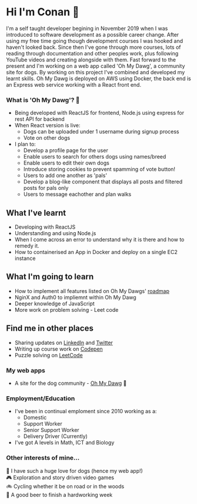 
# Hi I'm Conan :wave:

I'm a self taught developer begining in November 2019 when I was introduced to software development as a possible career change. After using my free time going though development courses I was hooked and haven't looked back. Since then I've gone through more courses, lots of reading through documentation and other peoples work, plus following YouTube videos and creating alongside with them. Fast forward to the present and I'm working on a web app called 'Oh My Dawg', a community site for dogs. By working on this project I've combined and developed my learnt skills. Oh My Dawg is deployed on AWS using Docker, the back end is an Express web service working with a React front end.

### What is 'Oh My Dawg'? :poodle:
* Being developed with ReactJS for frontend, Node.js using express for rest API for backend
* When React version is live:
  * Dogs can be uploaded under 1 username during signup process
  * Vote on other dogs
* I plan to:
  * Develop a profile page for the user 
  * Enable users to search for others dogs using names/breed
  * Enable users to edit their own dogs
  * Introduce storing cookies to prevent spamming of vote button!
  * Users to add one another as 'pals'
  * Develop a blog-like component that displays all posts and filtered posts for pals only
  * Users to message eachother and plan walks
 
## What I've learnt
* Developing with ReactJS
* Understanding and using Node.js
* When I come across an error to understand why it is there and how to remedy it.
* How to containerised an App in Docker and deploy on a single EC2 instance

## What I'm going to learn
* How to implement all features listed on Oh My Dawgs' [roadmap](https://github.com/Chascript/ohmydawg)
* NginX and Auth0 to impliemnt within Oh My Dawg
* Deeper knowledge of JavaScript
* More work on problem solving - Leet code

## Find me in other places 
* Sharing updates on [LinkedIn](https://www.linkedin.com/in/conan-chambers-6b5a421a1/) and [Twitter](https://twitter.com/Chascript)
* Writing up course work on [Codepen](https://codepen.io/Chascript/pens/showcase)
* Puzzle solving on [LeetCode](https://leetcode.com/conanc1993/)

### My web apps
* A site for the dog community - [Oh My Dawg](www.ohmydawg.co.uk) :poodle:

### Employment/Education
* I've been in continual emploment since 2010 working as a: 
  * Domestic
  * Support Worker
  * Senior Support Worker
  * Delivery Driver (Currently)
* I've got A levels in Math, ICT and Biology

### Other interests of mine...
:poodle:  I have such a huge love for dogs (hence my web app!)<br />
:video_game:  Exploration and story driven video games<br />
:bike:  Cycling whether it be on road or in the woods<br />
:beers: A good beer to finish a hardworking week<br />
